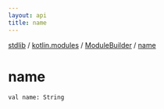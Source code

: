 ```yaml
---
layout: api
title: name
---
```

[stdlib](../../index.html) / [kotlin.modules](../index.html) / [ModuleBuilder](index.html) / [name](name.html)

# name

```
val name: String
```
